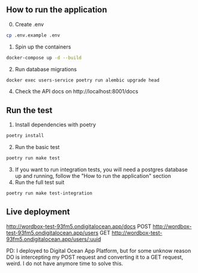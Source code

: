 ## How to run the application
0. Create .env
```bash
cp .env.example .env
```
1. Spin up the containers
```bash
docker-compose up -d --build
```
2. Run database migrations
```bash
docker exec users-service poetry run alembic upgrade head
```
4. Check the API docs on http://localhost:8001/docs

## Run the test
1. Install dependencies with poetry
```bash
poetry install
```
2. Run the basic test
```bash
poetry run make test
```
3. If you want to run integration tests, you will need a postgres database up and running, follow the "How to run the application" section
4. Run the full test suit 
```bash
poetry run make test-integration
```

## Live deployment

http://wordbox-test-93fm5.ondigitalocean.app/docs
POST http://wordbox-test-93fm5.ondigitalocean.app/users
GET http://wordbox-test-93fm5.ondigitalocean.app/users/:uuid

PD: I deployed to Digital Ocean App Platform, but for some unknow reason DO is intercepting my POST request and converting it to a GET request, weird. I do not have anymore time to solve this.
